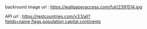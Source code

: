 backround image url : https://wallpaperaccess.com/full/2391514.jpg

API url : https://restcountries.com/v3.1/all?fields=name,flags,population,capital,continents

